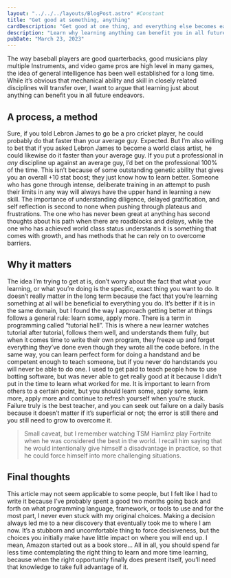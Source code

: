 ```yaml
---
layout: "../../../layouts/BlogPost.astro" #Constant
title: "Get good at something, anything"
cardDescription: "Get good at one thing, and everything else becomes easier"
description: "Learn why learning anything can benefit you in all future endeavors, and how the process of learning can improve your overall thinking and problem-solving abilities. Discover the importance of diligence, delayed gratification, and self-reflection when pushing through plateaus and frustrations, and how failure can be the best teacher. This blog post argues that it's not the specific thing you learn, but rather the act of learning itself that can have a positive impact on your life."
pubDate: "March 23, 2023"
---
```

The way baseball players are good quarterbacks, good musicians play multiple Instruments, and video game pros are high level in many games, the idea of general intelligence has been well established for a long time. While it’s obvious that mechanical ability and skill in closely related disciplines will transfer over, I want to argue that learning just about anything can benefit you in all future endeavors.

## A process, a method

Sure, if you told Lebron James to go be a pro cricket player, he could probably do that faster than your average guy. Expected. But I’m also willing to bet that if you asked Lebron James to become a world class artist, he could likewise do it faster than your average guy. If you put a professional in *any* discipline up against an average guy, I’d bet on the professional 100% of the time. This isn’t because of some outstanding genetic ability that gives you an overall +10 stat boost; they just know how to learn better. Someone who has gone through intense, deliberate training in an attempt to push their limits in any way will always have the upper hand in learning a new skill. The importance of understanding diligence, delayed gratification, and self reflection is second to none when pushing through plateaus and frustrations. The one who has never been great at anything has  second thoughts about his path when there are roadblocks and delays, while the one who has achieved world class status understands it is something that comes with growth, and has methods that he can rely on to overcome barriers.

## Why it matters

The idea I’m trying to get at is, don’t worry about the fact that what your learning, or what you’re doing is the specific, exact thing you want to do. It doesn’t really matter in the long term because the fact that you’re learning something at all will be beneficial to everything you do. It’s better if it is in the same domain, but I found the way I approach getting better at things follows a general rule: learn some, apply more. There is a term in programming called “tutorial hell”. This is where a new learner watches tutorial after tutorial, follows them well, and understands them fully, but when it comes time to write their own program, they freeze up and forget everything they’ve done even though they wrote all the code before. In the same way, you can learn perfect form for doing a handstand and be competent enough to teach someone, but if you never do handstands you will never be able to do one. I used to get paid to teach people how to use botting software, but was never able to get really good at it because I didn’t put in the time to learn what worked for me. It is important to learn from others to a certain point, but you should learn some, apply some, learn more, apply more and continue to refresh yourself when you’re stuck. Failure truly is the best teacher, and you can seek out failure on a daily basis because it doesn’t matter if it’s superficial or not; the error is still there and you still need to grow to overcome it. 

> Small caveat, but I remember watching TSM Hamlinz play Fortnite when he was considered the best in the world. I recall him saying that he would intentionally give himself a disadvantage in practice, so that he could force himself into more challenging situations.
>

## Final thoughts

This article may not seem applicable to some people, but I felt like I had to write it because I’ve probably spent a good two months going back and forth on what programming language, framework, or tools to use and for the most part, I never even stuck with my original choices. Making a decision always led me to a new discovery that eventually took me to where I am now. It’s a stubborn and uncomfortable thing to force decisiveness, but the choices you initially make have little impact on where you will end up. I mean, Amazon started out as a book store… All in all, you should spend far less time contemplating the right thing to learn and more time learning, because when the right opportunity finally does present itself, you’ll need that knowledge to take full advantage of it.
